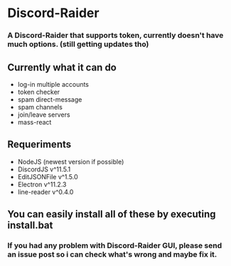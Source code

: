 # Discord-Raider
### A Discord-Raider that supports token, currently doesn't have much options. (still getting updates tho)

## Currently what it can do
- log-in multiple accounts
- token checker
- spam direct-message
- spam channels
- join/leave servers
- mass-react

## Requeriments
- NodeJS (newest version if possible)
- DiscordJS v^11.5.1
- EditJSONFile v^1.5.0
- Electron v^11.2.3
- line-reader v^0.4.0
## You can easily install all of these by executing install.bat

### If you had any problem with Discord-Raider GUI, please send an issue post so i can check what's wrong and maybe fix it.
